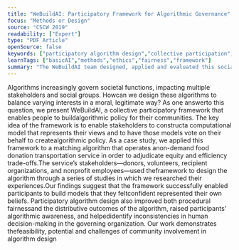 ```yaml
---
title: "WeBuildAI: Participatory Framework for Algorithmic Governance"
focus: "Methods or Design"
source: "CSCW 2019"
readability: ["Expert"]
type: "PDF Article"
openSource: false
keywords: ["participatory algorithm design","collective participation","human-centered AI","matching algorithm","algorithmic fairness"]
learnTags: ["basicAI","methods","ethics","fairness","framework"]
summary: "The WeBuildAI team designed, applied and evaluated this social participatory framework for engaging community stakeholders to enable people to create a decision-making algorithm that fits their needs. "
---
```

Algorithms increasingly govern societal functions, impacting multiple stakeholders and social groups. Howcan we design these algorithms to balance varying interests in a moral, legitimate way? As one answerto this question, we present WeBuildAI, a collective participatory framework that enables people to buildalgorithmic policy for their communities. The key idea of the framework is to enable stakeholders to constructa computational model that represents their views and to have those models vote on their behalf to createalgorithmic policy. As a case study, we applied this framework to a matching algorithm that operates anon-demand food donation transportation service in order to adjudicate equity and efficiency trade-offs.The service’s stakeholders—donors, volunteers, recipient organizations, and nonprofit employees—used theframework to design the algorithm through a series of studies in which we researched their experiences.Our findings suggest that the framework successfully enabled participants to build models that they feltconfident represented their own beliefs. Participatory algorithm design also improved both procedural fairnessand the distributive outcomes of the algorithm, raised participants’ algorithmic awareness, and helpedidentify inconsistencies in human decision-making in the governing organization. Our work demonstrates thefeasibility, potential and challenges of community involvement in algorithm design
